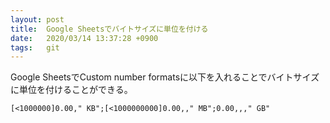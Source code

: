 ```yaml
---
layout: post
title:  Google Sheetsでバイトサイズに単位を付ける
date:   2020/03/14 13:37:28 +0900
tags:   git
---
```


Google SheetsでCustom number formatsに以下を入れることでバイトサイズに単位を付けることができる。

```text
[<1000000]0.00," KB";[<1000000000]0.00,," MB";0.00,,," GB"
```
